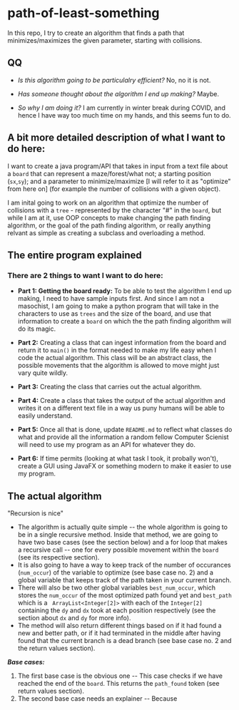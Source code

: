 # path-of-least-something
In this repo, I try to create an algorithm that finds a path that minimizes/maximizes the given parameter, starting with collisions.

## QQ ##
- _Is this algorithm going to be particulalry efficient?_ No, no it is not.

- _Has someone thought about the algorithm I end up making?_ Maybe.

- _So why I am doing it?_ I am currently in winter break during COVID, and hence I have way too much time on my hands, and this seems fun to do.

## A bit more detailed description of what I want to do here: ##

I want to create a java program/API that takes in input from a text file about a `board` that can represent a maze/forest/what not; a starting position (`sx`,`sy`); and a parameter to minimize/maximize [I will refer to it as "optimize" from here on] (for example the number of collisions with a given object).

I am inital going to work on an algorithm that optimize the number of collisions with a `tree` - represented by the character "#" in the `board`, but while I am at it, use OOP concepts to make changing the path finding algorithm, or the goal of the path finding algorithm, or really anything relvant as simple as creating a subclass and overloading a method.

## The entire program explained ##
### There are 2 things to want I want to do here:

- __Part 1: Getting the board ready:__
  To be able to test the algorithm I end up making, I need to have sample inputs first. And since I am not a masochist, I am going to make a python program that will take in the characters to use as `trees` and the size of the board, and use that information to create a `board` on which the the path finding algorithm will do its magic.
 
- __Part 2:__ Creating a class that can ingest information from the board and return it to `main()` in the format needed to make my life easy when I code the actual algorithm.
  This class will be an abstract class, the possible movements that the algorithm is allowed to move might just vary quite wildly.

- __Part 3:__ Creating the class that carries out the actual algorithm.

- __Part 4:__ Create a class that takes the output of the actual algorithm and writes it on a different text file in a way us puny humans will be able to easily understand.

- __Part 5:__ Once all that is done, update `README.md` to reflect what classes do what and provide all the information a random fellow Computer Scienist will need to use my program as an API for whatever they do.

- __Part 6:__ If time permits (looking at what task I took, it probally won't), create a GUI using JavaFX or something modern to make it easier to use my program.

## The actual algorithm ##

"Recursion is nice"

- The algorithm is actually quite simple -- the whole algorithm is going to be in a single recursive method. Inside that method, we are going to have two base cases (see the section below) and a for loop that makes a recursive call -- one for every possible movement within the `board` (see its respective section). 
- It is also going to have a way to keep track of the number of occurances (`num_occur`) of the variable to optimize (see base case no. 2) and a global variable that keeps track of the path taken in your current branch. 
- There will also be two other global variables `best_num_occur`, which stores the `num_occur` of the most optimized path found yet and `best_path` which is a ` ArrayList<Integer[2]>` with each of the `Integer[2]` containing the `dy` and `dx` took at each position respectively (see the section about `dx` and `dy` for more info).
- The method will also return different things based on if it had found a new and better path, or if it had terminated in the middle after having found that the current branch is a dead branch (see base case no. 2 and the return values section). 

___Base cases:___

1.  The first base case is the obvious one -- This case checks if we have reached the end of the `board`. This returns the `path_found` token (see return values section).
2.  The second base case needs an explainer -- Because
  

